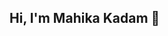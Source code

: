 ## Hi, I'm Mahika Kadam 👋

<!--
**mm-kadam/mm-kadam** is a ✨ _special_ ✨ repository because its `README.md` (this file) appears on your GitHub profile.

🔬  I’m a Bioinformatics Scientist with experience in genomics, metagenomics, and computational biology. I specialize in building Nextflow/Docker/Conda pipelines for microbial genomics, AMR detection, and variant analysis, and I enjoy turning raw sequencing data into clear biological insights.

💬  Key highlights:

1. Developed reproducible pipelines for metagenomics, Klebsiella analysis, and SNP detection.
2. Skilled with SPAdes, Kraken, FastANI, Kleborate, RAxML, BCFtools, and more.
3. Published in Nature Communications Biology and Vaccines.
4. Experienced in R, Python, and R Shiny for data analysis & visualization.

🌱 I’m passionate about creating scalable, accessible bioinformatics tools and applying them to solve challenges in infectious disease and precision medicine.

Here are some ideas to get you started:

- 🔭 I’m currently working on ...
- 🌱 I’m currently learning ...
- 👯 I’m looking to collaborate on ...
- 🤔 I’m looking for help with ...
- 💬 Ask me about ...
- 📫 How to reach me: ...
- 😄 Pronouns: ...
- ⚡ Fun fact: ...
-->
